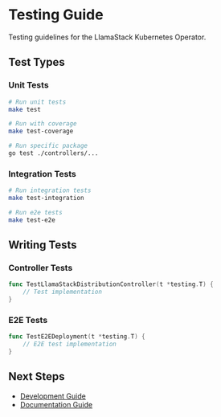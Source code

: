 # Testing Guide

Testing guidelines for the LlamaStack Kubernetes Operator.

## Test Types

### Unit Tests

```bash
# Run unit tests
make test

# Run with coverage
make test-coverage

# Run specific package
go test ./controllers/...
```

### Integration Tests

```bash
# Run integration tests
make test-integration

# Run e2e tests
make test-e2e
```

## Writing Tests

### Controller Tests

```go
func TestLlamaStackDistributionController(t *testing.T) {
    // Test implementation
}
```

### E2E Tests

```go
func TestE2EDeployment(t *testing.T) {
    // E2E test implementation
}
```

## Next Steps

- [Development Guide](development.md)
- [Documentation Guide](documentation.md)
